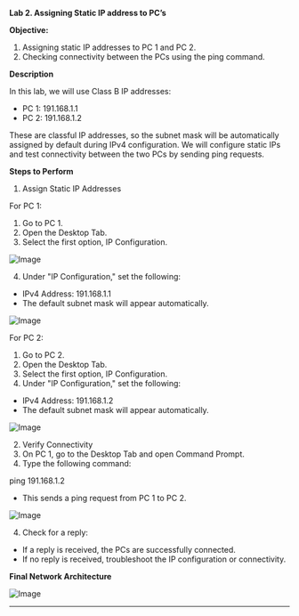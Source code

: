 **Lab 2. Assigning Static IP address to PC’s**


**Objective:**
1.	Assigning static IP addresses to PC 1 and PC 2.
2.	Checking connectivity between the PCs using the ping command.

**Description**

In this lab, we will use Class B IP addresses:
-	PC 1: 191.168.1.1
-	PC 2: 191.168.1.2

These are classful IP addresses, so the subnet mask will be automatically assigned by default during IPv4 configuration. We will configure static IPs and test connectivity between the two PCs by sending ping requests.

**Steps to Perform**
1. Assign Static IP Addresses

For PC 1:
1.	Go to PC 1.
2.	Open the Desktop Tab.
3.	Select the first option, IP Configuration.

![Image](https://github.com/user-attachments/assets/0eca65d3-91ea-4f7c-9364-c7b712052c7d)

4.	Under "IP Configuration," set the following:

-	IPv4 Address: 191.168.1.1
-	The default subnet mask will appear automatically.

![Image](https://github.com/user-attachments/assets/e4e38502-1170-4e74-8f38-97abf405085a)
 
For PC 2:
1.	Go to PC 2.
2.	Open the Desktop Tab.
3.	Select the first option, IP Configuration.
4.	Under "IP Configuration," set the following:

-	IPv4 Address: 191.168.1.2
-	The default subnet mask will appear automatically.

![Image](https://github.com/user-attachments/assets/053e8328-2ac4-4f43-9e92-20f191e16262)
 
2. Verify Connectivity
1.	On PC 1, go to the Desktop Tab and open Command Prompt.
2.	Type the following command:
   
ping 191.168.1.2
-	This sends a ping request from PC 1 to PC 2.

![Image](https://github.com/user-attachments/assets/03cc90fc-f92c-4c41-8b04-60fe56a96818)
 
4.	Check for a reply:
-	If a reply is received, the PCs are successfully connected.
-	If no reply is received, troubleshoot the IP configuration or connectivity.

**Final Network Architecture**

![Image](https://github.com/user-attachments/assets/0006ca59-a5a5-40af-805c-765d92e80555)


________________________________________
